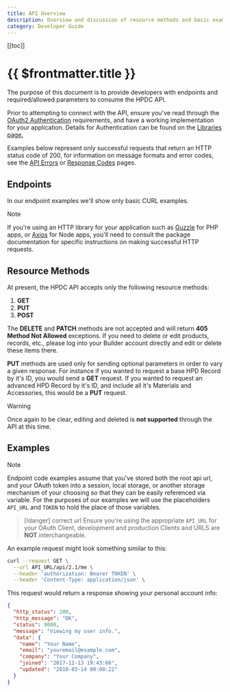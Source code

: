 ```yaml
---
title: API Overview
description: Overview and discussion of resource methods and basic example definitions.
category: Developer Guide
---
```


[[toc]]

# {{ $frontmatter.title }}

The purpose of this document is to provide developers with endpoints and required/allowed parameters to consume the HPDC API.

Prior to attempting to connect with the API, ensure you've read through the [OAuth2 Authentication](libraries/) requirements, and have a working implementation for your application. Details for Authentication can be found on the [Libraries page.](libraries/)

Examples below represent only successful requests that return an HTTP status code of 200, for information on message formats and error codes, see the [API Errors](api-errors/) or [Response Codes](response-codes/) pages.

## Endpoints

In our endpoint examples we'll show only basic CURL examples.

> [!note]
> If you're using an HTTP library for your application such as [Guzzle](https://github.com/guzzle/guzzle) for PHP apps, or [Axios](https://github.com/axios/axios) for Node apps, you'll need to consult the package documentation for specific instructions on making successful HTTP requests.

## Resource Methods

At present, the HPDC API accepts only the following resource methods:

1. **GET**
2. **PUT**
3. **POST**

The **DELETE** and **PATCH** methods are not accepted and will return **405 Method Not Allowed** exceptions. If you need to delete or edit products, records, etc., please log into your Builder account directly and edit or delete these items there.

**PUT** methods are used only for sending optional parameters in order to vary a given response. For instance if you wanted to request a base HPD Record by it's ID, you would send a **GET** request. If you wanted to request an advanced HPD Record by it's ID, and include all it's Materials and Accessories, this would be a **PUT** request.

> [!warning]
> Once again to be clear, editing and deleted is **not supported** through the API at this time.

## Examples

> [!note]
> Endpoint code examples assume that you've stored both the root api url, and your OAuth token into a session, local storage, or another storage mechanism of your choosing so that they can be easily referenced via variable. For the purposes of our examples we will use the placeholders `API_URL` and `TOKEN` to hold the place of those variables.

> [!danger] correct url
> Ensure you're using the appropriate `API_URL` for your OAuth Client, development and production Clients and URLS are **NOT** interchangeable.

An example request might look something similar to this:

```bash
curl --request GET \
  --url API_URL/api/2.1/me \
  --header 'authorization: Bearer TOKEN' \
  --header 'Content-Type: application/json' \
```

This request would return a response showing your personal account info:

```json
{
  "http_status": 200,
  "http_message": "OK",
  "status": 9000,
  "message": "Viewing my user info.",
  "data": {
    "name": "Your Name",
    "email": "youremail@example.com",
    "company": "Your Company",
    "joined": "2017-12-13 19:43:08",
    "updated": "2018-03-14 00:00:22"
  }
}
```
